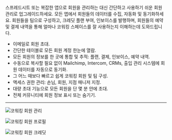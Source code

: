 스프레드시트 또는 복잡한 앱으로 회원을 관리하는 대신 간단하고 사용하기 쉬운 회원 관리로 업그레이드하세요. 모든 앱에서 회원들의 데이터를 수집, 자동화 및 동기화하세요. 회원들을 팀으로 구성하고, 크레딧 플랜 부여, 인보이스를 발행하며, 회원들의 예약 및 결제 내역을 통해 얼마나 코워킹 스페이스를 잘 사용하는지 이해하는데 도와드립니다.

- 이메일로 회원 초대.
- 간단한 테이블로 모든 회원 계정 한눈에 열람.
- 모든 회원의 정보를 한 곳에 통합 및 추적: 플랜, 결제, 인보이스, 예약 내역.
- 수동으로 복사할 필요 없이 Mailchimp, Intercom, CRMs, 출입 관리 시스템에 회원 데이터를 자동으로 동기화.
- 그 어느 때보다 빠르고 쉽게 코워킹 회원 및 팀 구성.
- 액세스 권한 관리: 손님, 회원, 지점 매니저 지정.
- 대량 초대 기능으로 모든 회원을 단 몇 분 안에 초대.
- 전체 커뮤니티에 회원 정보 표시 또는 숨기기.

---

![코워킹 회원 관리](https://s3.ap-northeast-2.amazonaws.com/screenshot.andcards.com/andcards-directory-members-light-en-1920-1200.png)

![코워킹 회원 프로필](https://s3.ap-northeast-2.amazonaws.com/screenshot.andcards.com/andcards-directory-user-main-light-en-1920-1200.png)

![코워킹 회원 크레딧](https://s3.ap-northeast-2.amazonaws.com/screenshot.andcards.com/andcards-directory-credits-light-en-1920-1200.png)
